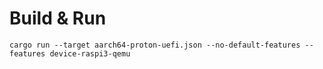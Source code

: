 # Build & Run

`cargo run --target aarch64-proton-uefi.json --no-default-features --features device-raspi3-qemu`